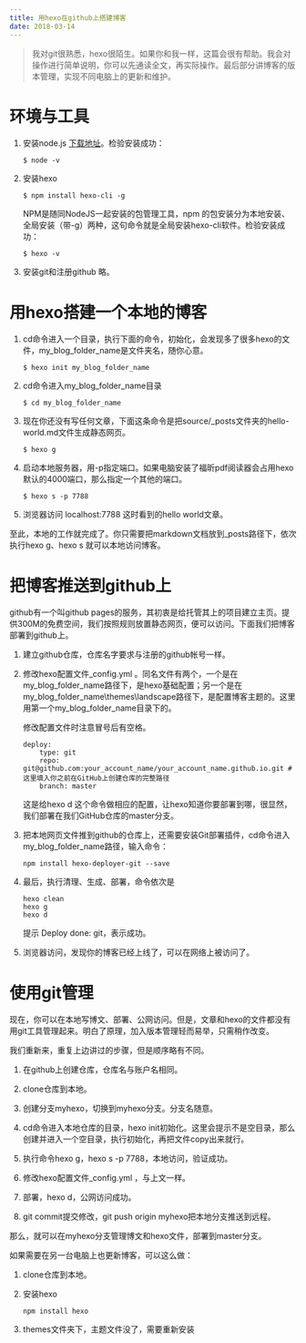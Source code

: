 ```yaml
---
title: 用hexo在github上搭建博客
date: 2018-03-14
---
```


> 我对git很熟悉，hexo很陌生。如果你和我一样，这篇会很有帮助。我会对操作进行简单说明，你可以先通读全文，再实际操作。最后部分讲博客的版本管理，实现不同电脑上的更新和维护。

# 环境与工具

1. 安装node.js
	[下载地址](https://nodejs.org/en/download/)。检验安装成功：

	```
	$ node -v
	```
2. 安装hexo

	```
	$ npm install hexo-cli -g
	```

	NPM是随同NodeJS一起安装的包管理工具，npm 的包安装分为本地安装、全局安装（带-g）两种，这句命令就是全局安装hexo-cli软件。检验安装成功：

	```
	$ hexo -v
	```
3. 安装git和注册github
	略。

# 用hexo搭建一个本地的博客

1. cd命令进入一个目录，执行下面的命令，初始化，会发现多了很多hexo的文件，my_blog_folder_name是文件夹名，随你心意。

	```
	$ hexo init my_blog_folder_name
	```

2. cd命令进入my_blog_folder_name目录

	```
	$ cd my_blog_folder_name
	```

3. 现在你还没有写任何文章，下面这条命令是把source/_posts文件夹的hello-world.md文件生成静态网页。

	```
	$ hexo g
	```

4. 启动本地服务器，用-p指定端口。如果电脑安装了福昕pdf阅读器会占用hexo默认的4000端口，那么指定一个其他的端口。

	```
	$ hexo s -p 7788
	```

5. 浏览器访问 localhost:7788 这时看到的hello world文章。

至此，本地的工作就完成了。你只需要把markdown文档放到_posts路径下，依次执行hexo g、hexo s 就可以本地访问博客。
<!-- more -->
# 把博客推送到github上

github有一个叫github pages的服务，其初衷是给托管其上的项目建立主页。提供300M的免费空间，我们按照规则放置静态网页，便可以访问。下面我们把博客部署到github上。

1. 建立github仓库，仓库名字要求与注册的github帐号一样。

2. 修改hexo配置文件_config.yml 。同名文件有两个，一个是在my_blog_folder_name路径下，是hexo基础配置；另一个是在my_blog_folder_name\themes\landscape路径下，是配置博客主题的。这里用第一个my_blog_folder_name目录下的。

	修改配置文件时注意冒号后有空格。

	```
	deploy: 
		type: git
		repo: git@github.com:your_account_name/your_account_name.github.io.git #这里填入你之前在GitHub上创建仓库的完整路径
		branch: master
	```
	这是给hexo d 这个命令做相应的配置，让hexo知道你要部署到哪，很显然，我们部署在我们GitHub仓库的master分支。

3. 把本地网页文件推到github的仓库上，还需要安装Git部署插件，cd命令进入my_blog_folder_name路径，输入命令：

	```
	npm install hexo-deployer-git --save
	```

4. 最后，执行清理、生成、部署，命令依次是
	
	```
	hexo clean 
	hexo g
	hexo d
	```

	提示 Deploy done: git，表示成功。

5. 浏览器访问，发现你的博客已经上线了，可以在网络上被访问了。


# 使用git管理
现在，你可以在本地写博文、部署、公网访问。但是，文章和hexo的文件都没有用git工具管理起来。明白了原理，加入版本管理轻而易举，只需稍作改变。

我们重新来，重复上边讲过的步骤，但是顺序略有不同。


1. 在github上创建仓库，仓库名与账户名相同。

2. clone仓库到本地。

3. 创建分支myhexo，切换到myhexo分支。分支名随意。

4. cd命令进入本地仓库的目录，hexo init初始化。这里会提示不是空目录，那么创建并进入一个空目录，执行初始化，再把文件copy出来就行。

5. 执行命令hexo g，hexo s -p 7788，本地访问，验证成功。

6. 修改hexo配置文件_config.yml ，与上文一样。

7. 部署，hexo d，公网访问成功。

8. git commit提交修改，git push origin myhexo把本地分支推送到远程。

那么，就可以在myhexo分支管理博文和hexo文件，部署到master分支。


如果需要在另一台电脑上也更新博客，可以这么做：

1. clone仓库到本地。

2. 安装hexo
	```
	npm install hexo
	```

3. themes文件夹下，主题文件没了，需要重新安装